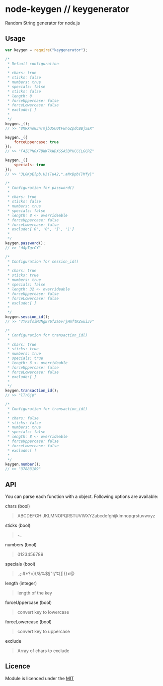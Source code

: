 node-keygen // keygenerator
=================

Random String generator for node.js

## Usage

```javascript
var keygen = require("keygenerator");

/*
 * Default configuration
 *
 * chars: true
 * sticks: false
 * numbers: true
 * specials: false
 * sticks: false
 * length: 8
 * forceUppercase: false
 * forceLowercase: false
 * exclude:[ ]
 *
 */
keygen._();
// >> "8MRXnoG3nTmjb35U0tFwnoZpdCBBj5EX"

keygen._({
    forceUppercase: true
});
// >> "F4ZCPNOX7BWK7XWDXGSA5BPHCCCLGCRZ"

keygen._({
    specials: true
});
// >> "3L0KpE{pb.U3(Tu42,*,aNxBpb(}Mfy|"

/*
 * Configuration for password()
 *
 * chars: true
 * sticks: false
 * numbers: true
 * specials: false
 * length: 8 <- overrideable
 * forceUppercase: false
 * forceLowercase: false
 * exclude:['O', '0', 'I', '1']
 *
 */
keygen.password();
// >> "d4pTgrCY"

/*
 * Configuration for session_id()
 *
 * chars: true
 * sticks: true
 * numbers: true
 * specials: false
 * length: 32 <- overrideable
 * forceUppercase: false
 * forceLowercase: false
 * exclude:[ ]
 *
 */
keygen.session_id();
// >> "7YFSfsiM3NgE76fZa5vrjHmftKZwuiJv"

/*
 * Configuration for transaction_id()
 *
 * chars: true
 * sticks: true
 * numbers: true
 * specials: true
 * length: 6 <- overrideable
 * forceUppercase: false
 * forceLowercase: false
 * exclude:[ ]
 *
 */
keygen.transaction_id();
// >> "lTrGjp"

/*
 * Configuration for transaction_id()
 *
 * chars: false
 * sticks: false
 * numbers: true
 * specials: false
 * length: 8 <- overrideable
 * forceUppercase: false
 * forceLowercase: false
 * exclude:[ ]
 *
 */
keygen.number();
// >> "37883189"

```

## API

You can parse each function with a object. Following options are available:

chars (bool)
> ABCDEFGHIJKLMNOPQRSTUVWXYZabcdefghijklmnopqrstuvwxyz


sticks (bool)
> -_


numbers (bool)
> 0123456789


specials (bool)
> ,.;:#*?=)(/&%$§"!¡“¢[]|{}≠@


length (integer)
> length of the key


forceUppercase (bool)
> convert key to lowercase


forceLowercase (bool)
> convert key to uppercase


exclude
> Array of chars to exclude

## Licence

Module is licenced under the [MIT](http://opensource.org/licenses/MIT)